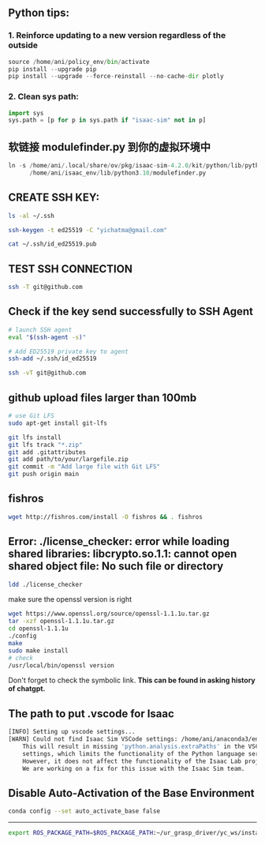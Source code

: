 ## Python tips: 

### 1. Reinforce updating to a new version regardless of the outside
```python
source /home/ani/policy_env/bin/activate
pip install --upgrade pip
pip install --upgrade --force-reinstall --no-cache-dir plotly
```

### 2. Clean sys path:
```python
import sys
sys.path = [p for p in sys.path if "isaac-sim" not in p]
```

## 软链接 modulefinder.py 到你的虚拟环境中
```python
ln -s /home/ani/.local/share/ov/pkg/isaac-sim-4.2.0/kit/python/lib/python3.10/modulefinder.py \
      /home/ani/isaac_env/lib/python3.10/modulefinder.py
```

## CREATE SSH KEY:
```sh
ls -al ~/.ssh
```
```sh
ssh-keygen -t ed25519 -C "yichatma@gmail.com"
```
```sh
cat ~/.ssh/id_ed25519.pub
```

## TEST SSH CONNECTION
```sh
ssh -T git@github.com
```

## Check if the key send successfully to SSH Agent
```sh
# launch SSH agent
eval "$(ssh-agent -s)"

# Add ED25519 private key to agent
ssh-add ~/.ssh/id_ed25519
```

```sh
ssh -vT git@github.com
```

## github upload files larger than 100mb
```sh
# use Git LFS
sudo apt-get install git-lfs
```
```sh
git lfs install
git lfs track "*.zip"
git add .gitattributes
git add path/to/your/largefile.zip
git commit -m "Add large file with Git LFS"
git push origin main
```

## fishros
```sh
wget http://fishros.com/install -O fishros && . fishros
```

## Error: ./license_checker: error while loading shared libraries: libcrypto.so.1.1: cannot open shared object file: No such file or directory
 ```sh
ldd ./license_checker
```
make sure the openssl version is right
```sh
wget https://www.openssl.org/source/openssl-1.1.1u.tar.gz
tar -xzf openssl-1.1.1u.tar.gz
cd openssl-1.1.1u
./config
make
sudo make install
# check
/usr/local/bin/openssl version
```
Don't forget to check the symbolic link.
**This can be found in asking history of chatgpt.**


## The path to put .vscode for Isaac
```sh
[INFO] Setting up vscode settings...
[WARN] Could not find Isaac Sim VSCode settings: /home/ani/anaconda3/envs/any_isaac/lib/python3.10/site-packages/isaacsim/.vscode/settings.json.
	This will result in missing 'python.analysis.extraPaths' in the VSCode
	settings, which limits the functionality of the Python language server.
	However, it does not affect the functionality of the Isaac Lab project.
	We are working on a fix for this issue with the Isaac Sim team.
```

## Disable Auto-Activation of the Base Environment
```sh
conda config --set auto_activate_base false
```
----

```sh
export ROS_PACKAGE_PATH=$ROS_PACKAGE_PATH:~/ur_grasp_driver/yc_ws/install/my_ur_driver/share
```

